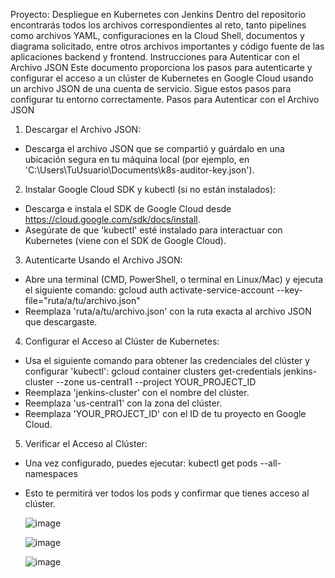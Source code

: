 Proyecto: Despliegue en Kubernetes con Jenkins
Dentro del repositorio encontrarás todos los archivos correspondientes al reto, tanto pipelines como
archivos YAML, configuraciones en la Cloud Shell, documentos y diagrama solicitado, entre otros
archivos importantes y código fuente de las aplicaciones backend y frontend.
Instrucciones para Autenticar con el Archivo JSON
Este documento proporciona los pasos para autenticarte y configurar el acceso a un clúster de
Kubernetes en Google Cloud usando un archivo JSON de una cuenta de servicio. Sigue estos
pasos para configurar tu entorno correctamente.
Pasos para Autenticar con el Archivo JSON
1. Descargar el Archivo JSON:
 - Descarga el archivo JSON que se compartió y guárdalo en una ubicación segura en tu máquina
local (por ejemplo, en 'C:\Users\TuUsuario\Documents\k8s-auditor-key.json').
2. Instalar Google Cloud SDK y kubectl (si no están instalados):
 - Descarga e instala el SDK de Google Cloud desde https://cloud.google.com/sdk/docs/install.
 - Asegúrate de que 'kubectl' esté instalado para interactuar con Kubernetes (viene con el SDK de
Google Cloud).
3. Autenticarte Usando el Archivo JSON:
 - Abre una terminal (CMD, PowerShell, o terminal en Linux/Mac) y ejecuta el siguiente comando:
 gcloud auth activate-service-account --key-file="ruta/a/tu/archivo.json"
 - Reemplaza 'ruta/a/tu/archivo.json' con la ruta exacta al archivo JSON que descargaste.
4. Configurar el Acceso al Clúster de Kubernetes:
 - Usa el siguiente comando para obtener las credenciales del clúster y configurar 'kubectl':
 gcloud container clusters get-credentials jenkins-cluster --zone us-central1 --project
YOUR_PROJECT_ID
 - Reemplaza 'jenkins-cluster' con el nombre del clúster.
 - Reemplaza 'us-central1' con la zona del clúster.
 - Reemplaza 'YOUR_PROJECT_ID' con el ID de tu proyecto en Google Cloud.
5. Verificar el Acceso al Clúster:
 - Una vez configurado, puedes ejecutar:
 kubectl get pods --all-namespaces
 - Esto te permitirá ver todos los pods y confirmar que tienes acceso al clúster.

   ![image](https://github.com/user-attachments/assets/4a65eb22-d68a-47c4-b809-5ec406fcbb87)


   ![image](https://github.com/user-attachments/assets/3cd872b9-6d24-44d8-91b2-9a604b4c3082)

   ![image](https://github.com/user-attachments/assets/483fdb25-c152-4ee8-a231-a21ac5fa0ee8)


